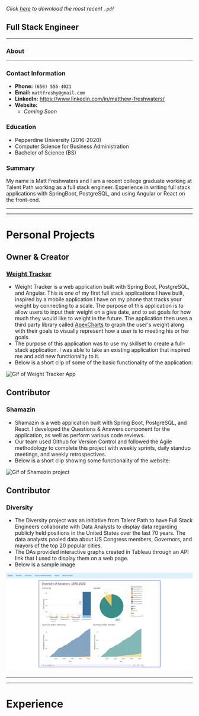 *Click [here](www.google.com) to download the most recent `.pdf`*

## Full Stack Engineer ##

---

### About  ###

---

### Contact Information ###

* **Phone:** `(650) 556-4021`
* **Email:** ```mattfreshy@gmail.com```
* **LinkedIn:** https://www.linkedin.com/in/matthew-freshwaters/
* **Website:** 
  * *Coming Soon*

### Education ###

* Pepperdine University (2016-2020)
* Computer Science for Business Administration
* Bachelor of Science (BS)

### Summary ###

My name is Matt Freshwaters and I am a recent college graduate working at Talent Path working as a full stack engineer.  Experience in writing full stack applications with SpringBoot, PostgreSQL, and using Angular or React on the front-end.  

---

---

# Personal Projects #

## Owner & Creator ##

### [Weight Tracker](https://apexcharts.com/) ###

* Weight Tracker is a web application built with Spring Boot, PostgreSQL, and Angular.  This is one of my first full stack applications I have built, inspired by a mobile application I have on my phone that tracks your weight by connecting to a scale.  The purpose of this application is to allow users to input their weight on a give date, and to set goals for how much they would like to weight in the future.  The application then uses a third party library called [ApexCharts](https://apexcharts.com/) to graph the user's weight along with their goals to visually represent how a user is to meeting his or her goals.
* The purpose of this application was to use my skillset to create a full-stack application. I was able to take an existing application that inspired me and add new functionality to it.
* Below is a short clip of some of the basic functionality of the application:

![Gif of Weight Tracker App](https://media.giphy.com/media/bmRlThrYYWOroxoGlo/giphy.gif)



## Contributor ##

### Shamazin ###

* Shamazin is a web application built with Spring Boot, PostgreSQL, and React.  I developed the Questions & Answers component for the application, as well as perform various code reviews.
* Our team used Github for Version Control and followed the Agile methodology to complete this project with weekly sprints, daily standup meetings, and weekly retrospectives.
* Below is a short clip showing some functionality of the website:

![Gif of Shamazin project](https://media.giphy.com/media/gH0xh2KSPxKC1mRQiR/giphy.gif)



## Contributor ##

### Diversity ###

* The Diversity project was an initiative from Talent Path to have Full Stack Engineers collaborate with Data Analysts to display data regarding publicly held positions in the United States over the last 70 years.  The data analysts pooled data about US Congress members, Governors, and mayors of the top 20 popular cities.
* The DAs provided interactive graphs created in Tableau through an API link that I used to display them on a web page.
* Below is a sample image 

![Diversity Website photo](./assets/Diversity.png)

---

---

# Experience #

